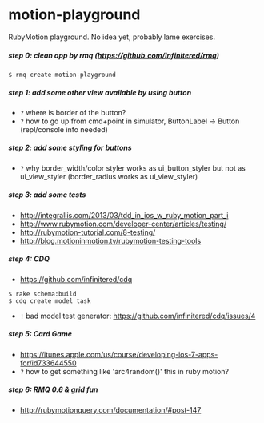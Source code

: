 motion-playground
===================

RubyMotion playground. No idea yet, probably lame exercises.

##### step 0: clean app by rmq (https://github.com/infinitered/rmq)

```
$ rmq create motion-playground
```

##### step 1: add some other view available by using button
- `?` where is border of the button?
- `?` how to go up from cmd+point in simulator, ButtonLabel -> Button (repl/console info needed)

##### step 2: add some styling for buttons
- `?` why border_width/color styler works as ui_button_styler but not as ui_view_styler (border_radius works as ui_view_styler)

##### step 3: add some tests
- http://integrallis.com/2013/03/tdd_in_ios_w_ruby_motion_part_i
- http://www.rubymotion.com/developer-center/articles/testing/
- http://rubymotion-tutorial.com/8-testing/
- http://blog.motioninmotion.tv/rubymotion-testing-tools

##### step 4: CDQ
- https://github.com/infinitered/cdq
```
$ rake schema:build
$ cdq create model task
```
- `!` bad model test generator: https://github.com/infinitered/cdq/issues/4

##### step 5: Card Game
- https://itunes.apple.com/us/course/developing-ios-7-apps-for/id733644550
- `?` how to get something like 'arc4random()' this in ruby motion?

##### step 6: RMQ 0.6 & grid fun
- http://rubymotionquery.com/documentation/#post-147









